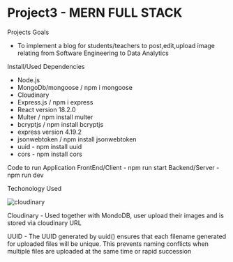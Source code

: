 # Project3 - MERN FULL STACK
Projects Goals
- To implement a blog for students/teachers
to post,edit,upload image relating from Software Engineering to Data Analytics

Install/Used Dependencies
- Node.js
- MongoDb/mongoose / npm i mongoose
- Cloudinary
- Express.js / npm i express
- React version 18.2.0
- Multer / npm install multer
- bcryptjs / npm install bcryptjs
- express version 4.19.2
- jsonwebtoken / npm install jsonwebtoken
- uuid - npm install uuid
- cors - npm install cors

Code to run Application
FrontEnd/Client - npm run start
Backend/Server - npm run dev

Techonology Used

![cloudinary](https://github.com/evansutjahjo/Project3/assets/152628861/04364350-631f-455c-ad51-c3559d2a7ca4)

Cloudinary - Used together with MondoDB, user upload their images and is stored via cloudinary URL

UUID - The UUID generated by uuid() ensures that each filename generated for uploaded files will be unique. This prevents naming conflicts when multiple files are uploaded at the same time or rapid succession

